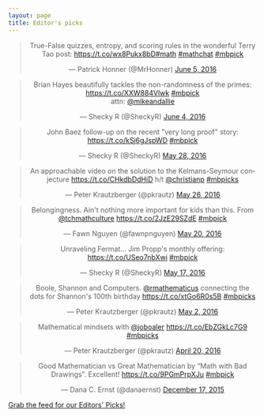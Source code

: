 ```yaml
---
layout: page
title: Editor's picks
---
```


<blockquote class="twitter-tweet" align="center" data-width="500"><p lang="en" dir="ltr">True-False quizzes, entropy, and scoring rules in the wonderful Terry Tao post: <a href="https://t.co/wx8Pukx8bD">https://t.co/wx8Pukx8bD</a><a href="https://twitter.com/hashtag/math?src=hash">#math</a> <a href="https://twitter.com/hashtag/mathchat?src=hash">#mathchat</a> <a href="https://twitter.com/hashtag/mbpick?src=hash">#mbpick</a></p>&mdash; Patrick Honner (@MrHonner) <a href="https://twitter.com/MrHonner/status/739600527407861760">June 5, 2016</a></blockquote>
<script async src="//platform.twitter.com/widgets.js" charset="utf-8"></script>
<blockquote class="twitter-tweet" align="center" data-width="500"><p lang="en" dir="ltr">Brian Hayes beautifully tackles the non-randomness of the primes: <a href="https://t.co/XXW884Vlwk">https://t.co/XXW884Vlwk</a> <a href="https://twitter.com/hashtag/mbpick?src=hash">#mbpick</a> <br>attn: <a href="https://twitter.com/mikeandallie">@mikeandallie</a></p>&mdash; Shecky R (@SheckyR) <a href="https://twitter.com/SheckyR/status/739186083112595460">June 4, 2016</a></blockquote>
<script async src="//platform.twitter.com/widgets.js" charset="utf-8"></script>
<blockquote class="twitter-tweet" align="center" data-width="500"><p lang="en" dir="ltr">John Baez follow-up on the recent &quot;very long proof&quot; story: <a href="https://t.co/kSj6gJspWD">https://t.co/kSj6gJspWD</a> <a href="https://twitter.com/hashtag/mbpick?src=hash">#mbpick</a></p>&mdash; Shecky R (@SheckyR) <a href="https://twitter.com/SheckyR/status/736696831158194176">May 28, 2016</a></blockquote>
<script async src="//platform.twitter.com/widgets.js" charset="utf-8"></script>
<blockquote class="twitter-tweet" align="center" data-width="500"><p lang="en" dir="ltr">An approachable video on the solution to the Kelmans-Seymour conjecture <a href="https://t.co/CHkdbDdHiD">https://t.co/CHkdbDdHiD</a> h/t <a href="https://twitter.com/christianp">@christianp</a> <a href="https://twitter.com/hashtag/mbpicks?src=hash">#mbpicks</a></p>&mdash; Peter Krautzberger (@pkrautz) <a href="https://twitter.com/pkrautz/status/735932182888370177">May 26, 2016</a></blockquote>
<script async src="//platform.twitter.com/widgets.js" charset="utf-8"></script>
<blockquote class="twitter-tweet" align="center" data-width="500"><p lang="en" dir="ltr">Belongingness. Ain&#39;t nothing more important for kids than this. From <a href="https://twitter.com/tchmathculture">@tchmathculture</a> <a href="https://t.co/2JzE29SZdE">https://t.co/2JzE29SZdE</a> <a href="https://twitter.com/hashtag/mbpick?src=hash">#mbpick</a></p>&mdash; Fawn Nguyen (@fawnpnguyen) <a href="https://twitter.com/fawnpnguyen/status/733736112611418117">May 20, 2016</a></blockquote>
<script async src="//platform.twitter.com/widgets.js" charset="utf-8"></script>
<blockquote class="twitter-tweet" align="center" data-width="500"><p lang="en" dir="ltr">Unraveling Fermat... Jim Propp&#39;s monthly offering: <a href="https://t.co/USeo7nbXwi">https://t.co/USeo7nbXwi</a> <a href="https://twitter.com/hashtag/mbpick?src=hash">#mbpick</a></p>&mdash; Shecky R (@SheckyR) <a href="https://twitter.com/SheckyR/status/732514777981976577">May 17, 2016</a></blockquote>
<script async src="//platform.twitter.com/widgets.js" charset="utf-8"></script>
<blockquote class="twitter-tweet" align="center" data-width="500"><p lang="en" dir="ltr">Boole, Shannon and Computers. <a href="https://twitter.com/rmathematicus">@rmathematicus</a> connecting the dots for Shannon&#39;s 100th birthday <a href="https://t.co/xtGo6R0s5B">https://t.co/xtGo6R0s5B</a> <a href="https://twitter.com/hashtag/mbpicks?src=hash">#mbpicks</a></p>&mdash; Peter Krautzberger (@pkrautz) <a href="https://twitter.com/pkrautz/status/727048129556656128">May 2, 2016</a></blockquote>
<script async src="//platform.twitter.com/widgets.js" charset="utf-8"></script>
<blockquote class="twitter-tweet" align="center" data-width="500"><p lang="en" dir="ltr">Mathematical mindsets with <a href="https://twitter.com/joboaler">@joboaler</a> <a href="https://t.co/EbZGkLc7G9">https://t.co/EbZGkLc7G9</a> <a href="https://twitter.com/hashtag/mbpicks?src=hash">#mbpicks</a></p>&mdash; Peter Krautzberger (@pkrautz) <a href="https://twitter.com/pkrautz/status/722765569460711424">April 20, 2016</a></blockquote>
<script async src="//platform.twitter.com/widgets.js" charset="utf-8"></script>
<blockquote class="twitter-tweet" align="center" data-width="500"><p lang="en" dir="ltr">Good Mathematician vs Great Mathematician by “Math with Bad Drawings”. Excellent! <a href="https://t.co/9PGmPrpXJu">https://t.co/9PGmPrpXJu</a> <a href="https://twitter.com/hashtag/mbpick?src=hash">#mbpick</a></p>&mdash; Dana C. Ernst (@danaernst) <a href="https://twitter.com/danaernst/status/677516866043011076">December 17, 2015</a></blockquote>
<script async src="//platform.twitter.com/widgets.js" charset="utf-8"></script>
<p> <a href="editors-picks.xml">Grab the feed for our Editors' Picks!</a></p>
